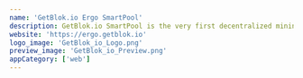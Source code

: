 ```yaml
---
name: 'GetBlok.io Ergo SmartPool' 
description: GetBlok.io SmartPool is the very first decentralized mining pool on Ergo! This ability will ultimately eliminate centralized mining pools with smart contracts and could ultimately help reduce the risk of 51% attacks and other downfalls that centralization brings.
website: 'https://ergo.getblok.io'
logo_image: 'GetBlok_io_Logo.png'
preview_image: 'GetBlok_io_Preview.png'
appCategory: ['web']
---
```

